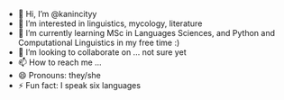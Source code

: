- 👋 Hi, I’m @kanincityy
- 👀 I’m interested in linguistics, mycology, literature
- 🌱 I’m currently learning MSc in Languages Sciences, and Python and Computational Linguistics in my free time :)
- 💞️ I’m looking to collaborate on ... not sure yet
- 📫 How to reach me ...
- 😄 Pronouns: they/she
- ⚡ Fun fact: I speak six languages 

<!---
kanincityy/kanincityy is a ✨ special ✨ repository because its `README.md` (this file) appears on your GitHub profile.
You can click the Preview link to take a look at your changes.
--->
